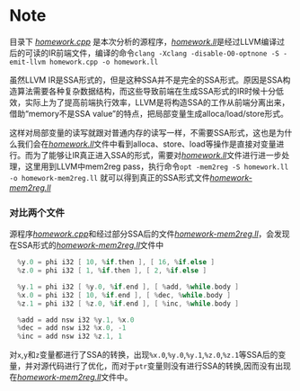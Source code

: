# Note
目录下 [*homework.cpp*](/homework.cpp) 是本次分析的源程序，[*homework.ll*](/homework.ll)是经过LLVM编译过后的可读的IR前端文件，编译的命令``` clang -Xclang -disable-O0-optnone -S -emit-llvm homework.cpp -o homework.ll ``` 

虽然LLVM IR是SSA形式的，但是这种SSA并不是完全的SSA形式。原因是SSA构造算法需要各种复杂数据结构，而这些导致前端在生成SSA形式的IR时候十分低效，实际上为了提高前端执行效率，LLVM是将构造SSA的工作从前端分离出来，借助“memory不是SSA value”的特点，把局部变量生成alloca/load/store形式。

这样对局部变量的读写就跟对普通内存的读写一样，不需要SSA形式，这也是为什么我们会在[*homework.ll*](/homework.ll)文件中看到alloca、store、load等操作是直接对变量进行。而为了能够让IR真正进入SSA的形式，需要对[*homework.ll*](/homework.ll)文件进行进一步处理，这里用到LLVM中mem2reg pass，执行命令```opt -mem2reg -S homework.ll -o homework-mem2reg.ll``` 就可以得到真正的SSA形式文件[*homework-mem2reg.ll*](/homework-mem2reg.ll)

### 对比两个文件

源程序[*homework.cpp*](/homework.cpp)和经过部分SSA后的文件[*homework-mem2reg.ll*](/homework-mem2reg.ll)，会发现在SSA形式的[*homework-mem2reg.ll*](/homework-mem2reg.ll)文件中
```c++
  %y.0 = phi i32 [ 10, %if.then ], [ 16, %if.else ]
  %z.0 = phi i32 [ 1, %if.then ], [ 2, %if.else ]
```
```c++
  %y.1 = phi i32 [ %y.0, %if.end ], [ %add, %while.body ]
  %x.0 = phi i32 [ 10, %if.end ], [ %dec, %while.body ]
  %z.1 = phi i32 [ %z.0, %if.end ], [ %inc, %while.body ]
```
```c++
  %add = add nsw i32 %y.1, %x.0
  %dec = add nsw i32 %x.0, -1
  %inc = add nsw i32 %z.1, 1
```
对```x```,```y```和```z```变量都进行了SSA的转换，出现```%x.0```,```%y.0```,```%y.1```,```%z.0```,```%z.1```等SSA后的变量，并对源代码进行了优化，而对于```ptr```变量则没有进行SSA的转换,因而没有出现在[*homework-mem2reg.ll*](/homework-mem2reg.ll)文件中。

